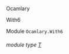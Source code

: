 Ocamlary

With6

Module `Ocamlary.With6`

<a id="module-type-T"></a>

###### module type [T](Ocamlary.With6.module-type-T.md)
